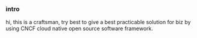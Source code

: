 ### intro
hi, this is a craftsman, try best to give a best practicable solution for biz by using CNCF cloud native open source software framework. 